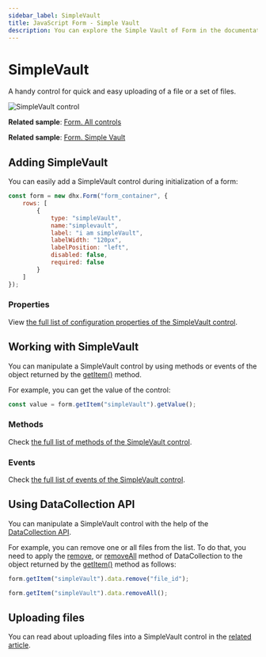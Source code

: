 ```yaml
---
sidebar_label: SimpleVault
title: JavaScript Form - Simple Vault 
description: You can explore the Simple Vault of Form in the documentation of the DHTMLX JavaScript UI library. Browse developer guides and API reference, try out code examples and live demos, and download a free 30-day evaluation version of DHTMLX Suite.
---
```


# SimpleVault

A handy control for quick and easy uploading of a file or a set of files.

![SimpleVault control](../assets/form/form_simplevault.png)

**Related sample**: [Form. All controls](https://snippet.dhtmlx.com/ikyyekxq)

**Related sample**: [Form. Simple Vault](https://snippet.dhtmlx.com/ofy4k51o)

## Adding SimpleVault

You can easily add a SimpleVault control during initialization of a form:

~~~js
const form = new dhx.Form("form_container", {
	rows: [
    	{
			type: "simpleVault",
			name:"simplevault",
			label: "i am simpleVault",
			labelWidth: "120px",
			labelPosition: "left",
			disabled: false,
			required: false
		}
    ]
});
~~~

### Properties

View [the full list of configuration properties of the SimpleVault control](form/api/simplevault/api_simplevault_properties.md).

## Working with SimpleVault

You can manipulate a SimpleVault control by using methods or events of the object returned by the [getItem()](form/api/form_getitem_method.md) method.

For example, you can get the value of the control:

~~~js
const value = form.getItem("simpleVault").getValue();
~~~

### Methods

Check [the full list of methods of the SimpleVault control](form/api/api_overview.md#simple-vault-methods).

### Events

Check [the full list of events of the SimpleVault control](form/api/api_overview.md#simple-vault-events).

## Using DataCollection API

You can manipulate a SimpleVault control with the help of the [DataCollection API](https://docs.dhtmlx.com/vault/api__refs__data_methods.html).

For example, you can remove one or all files from the list. To do that, you need to apply the [remove](https://docs.dhtmlx.com/vault/api__data__remove.html), or [removeAll](https://docs.dhtmlx.com/vault/api__data__removeall.html) method of DataCollection to the object returned by the [getItem()](form/api/form_getitem_method.md) method as follows:

~~~js
form.getItem("simpleVault").data.remove("file_id");

form.getItem("simpleVault").data.removeAll();
~~~

## Uploading files

You can read about uploading files into a SimpleVault control in the [related article](https://docs.dhtmlx.com/vault/uploading_files.html).
